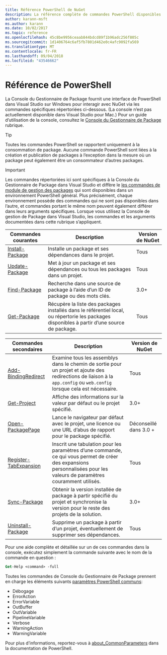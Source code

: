 ```yaml
---
title: Référence PowerShell de NuGet
description: La référence complète de commandes PowerShell disponibles dans la Console du Gestionnaire de Package NuGet dans Visual Studio.
author: karann-msft
ms.author: karann
ms.date: 10/02/2017
ms.topic: reference
ms.openlocfilehash: 45c8be9956ceaab844bdcd89f1b96adc256f805c
ms.sourcegitcommit: 1d1406764c6af5fb7801d462e0c4afc9092fa569
ms.translationtype: MT
ms.contentlocale: fr-FR
ms.lasthandoff: 09/04/2018
ms.locfileid: "43546662"
---
```

# <a name="powershell-reference"></a>Référence de PowerShell

La Console du Gestionnaire de Package fournit une interface de PowerShell dans Visual Studio sur Windows pour interagir avec NuGet via les commandes spécifiques répertoriées ci-dessous. (La console n’est pas actuellement disponible dans Visual Studio pour Mac.) Pour un guide d’utilisation de la console, consultez le [Console du Gestionnaire de Package](../tools/package-manager-console.md) rubrique.

> [!Tip]
> Toutes les commandes PowerShell se rapportent uniquement à la consommation de package. Aucune commande PowerShell sont liées à la création et publication de packages à l’exception dans la mesure où un package peut également être un consommateur d’autres packages.

> [!Important]
> Les commandes répertoriées ici sont spécifiques à la Console du Gestionnaire de Package dans Visual Studio et diffère le [les commandes de module de gestion des packages](/powershell/module/packagemanagement/?view=powershell-6) qui sont disponibles dans un environnement PowerShell général. Plus précisément, chaque environnement possède des commandes qui ne sont pas disponibles dans l’autre, et commandes portant le même nom peuvent également différer dans leurs arguments spécifiques. Lorsque vous utilisez la Console de gestion de Package dans Visual Studio, les commandes et les arguments documentées dans cette rubrique s’appliquent.

| Commandes courantes | Description | Version de NuGet |
| --- | --- | --- |
| [Install-Package](ps-ref-install-package.md) | Installe un package et ses dépendances dans le projet. | Tous |
| [Update-Package](ps-ref-update-package.md) | Met à jour un package et ses dépendances ou tous les packages dans un projet. | Tous |
| [Find-Package](ps-ref-find-package.md) | Recherche dans une source de package à l’aide d’un ID de package ou des mots clés. | 3.0+ |
| [Get-Package](ps-ref-get-package.md) | Récupère la liste des packages installés dans le référentiel local, ou répertorie les packages disponibles à partir d’une source de package. | Tous |

| Commandes secondaires | Description | Version de NuGet |
| --- | --- | --- |
| [Add-BindingRedirect](ps-ref-add-bindingredirect.md) | Examine tous les assemblys dans le chemin de sortie pour un projet et ajoute des redirections de liaison à la `app.config` ou `web.config` lorsque cela est nécessaire. | Tous |
| [Get-Project](ps-ref-get-project.md) | Affiche des informations sur la valeur par défaut ou le projet spécifié. | 3.0+ |
| [Open-PackagePage](ps-ref-open-packagepage.md) | Lance le navigateur par défaut avec le projet, une licence ou une URL d’abus de rapport pour le package spécifié. | Déconseillé dans 3.0 + |
| [Register-TabExpansion](ps-ref-register-tabexpansion.md) | Inscrit une tabulation pour les paramètres d’une commande, ce qui vous permet de créer des expansions personnalisées pour les valeurs de paramètres couramment utilisés. | Tous |
| [Sync-Package](ps-ref-sync-package.md) | Obtenir la version installée de package à partir spécifié du projet et synchronise la version pour le reste des projets de la solution. | 3.0+ |
| [Uninstall-Package](ps-ref-uninstall-package.md) | Supprime un package à partir d’un projet, éventuellement de supprimer ses dépendances. | Tous |

Pour une aide complète et détaillée sur un de ces commandes dans la console, exécutez simplement la commande suivante avec le nom de la commande en question :

```ps
Get-Help <command> -full
```

Toutes les commandes de Console du Gestionnaire de Package prennent en charge les éléments suivants [paramètres PowerShell communs](http://go.microsoft.com/fwlink/?LinkID=113216):

- Débogage
- ErrorAction
- ErrorVariable
- OutBuffer
- OutVariable
- PipelineVariable
- Verbose
- WarningAction
- WarningVariable

Pour plus d’informations, reportez-vous à [about_CommonParameters](http://go.microsoft.com/fwlink/?LinkID=113216) dans la documentation de PowerShell.
